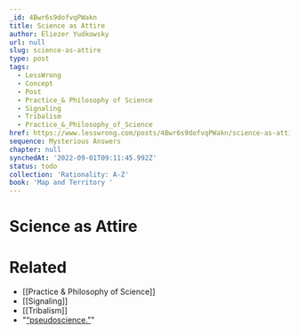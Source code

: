 ```yaml
---
_id: 4Bwr6s9dofvqPWakn
title: Science as Attire
author: Eliezer Yudkowsky
url: null
slug: science-as-attire
type: post
tags:
  - LessWrong
  - Concept
  - Post
  - Practice_& Philosophy of Science
  - Signaling
  - Tribalism
  - Practice_&_Philosophy_of_Science
href: https://www.lesswrong.com/posts/4Bwr6s9dofvqPWakn/science-as-attire
sequence: Mysterious Answers
chapter: null
synchedAt: '2022-09-01T09:11:45.992Z'
status: todo
collection: 'Rationality: A-Z'
book: 'Map and Territory '
---
```


# Science as Attire


# Related

- [[Practice & Philosophy of Science]]
- [[Signaling]]
- [[Tribalism]]
- "[“pseudoscience.”](http://lesswrong.com/lw/io/is_molecular_nanotechnology_scientific/)"